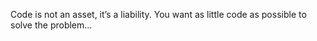 Code is not an asset, it’s a liability. You want as little code as possible to solve the problem...
